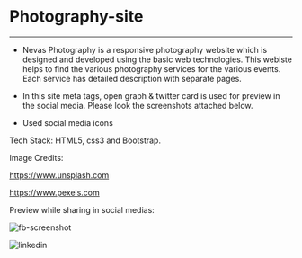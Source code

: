 # Photography-site
---------------------------
* Nevas Photography is a responsive photography website which is designed and developed using the basic web technologies. This webiste helps to find the various photography services for the various events. Each service has detailed description with separate pages.

* In this site meta tags, open graph & twitter card is used for preview in the social media. Please look the screenshots attached below.

* Used social media icons

Tech Stack: HTML5, css3 and Bootstrap.

Image Credits:

https://www.unsplash.com

https://www.pexels.com

Preview while sharing in social medias:


![fb-screenshot](https://user-images.githubusercontent.com/28842447/181555400-c0133be5-dfc7-4e67-be29-6ccd91dc5c6d.png)


![linkedin](https://user-images.githubusercontent.com/28842447/181555970-8bbe9f5e-11b2-40ec-b813-ebc3b0319ba8.png)
